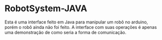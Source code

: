 # RobotSystem-JAVA
Esta é uma interface feito em Java para manipular um robô no arduino, porém o robô ainda não foi feito. A interface com suas operações é apenas uma demonstração de como seria a forma de comunicação.
